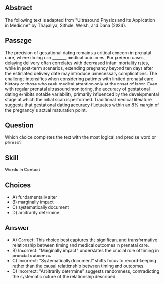 ## Abstract
The following text is adapted from "Ultrasound Physics and its Application in Medicine" by Thapaliya, Sithole, Welsh, and Dana (2024).

## Passage
The precision of gestational dating remains a critical concern in prenatal care, where timing can _______ medical outcomes. For preterm cases, delaying delivery often correlates with decreased infant mortality rates, while in post-term scenarios, extending pregnancy beyond ten days after the estimated delivery date may introduce unnecessary complications. The challenge intensifies when considering patients with limited prenatal care history or those who seek medical attention only at the onset of labor. Even with regular prenatal ultrasound monitoring, the accuracy of gestational dating exhibits notable variability, primarily influenced by the developmental stage at which the initial scan is performed. Traditional medical literature suggests that gestational dating accuracy fluctuates within an 8% margin of the pregnancy's actual maturation point.

## Question
Which choice completes the text with the most logical and precise word or phrase?

## Skill
Words in Context

## Choices
- A) fundamentally alter
- B) marginally impact
- C) systematically document
- D) arbitrarily determine

## Answer
- A) Correct: This choice best captures the significant and transformative relationship between timing and medical outcomes in prenatal care.
- B) Incorrect: "Marginally impact" understates the crucial role of timing in prenatal outcomes.
- C) Incorrect: "Systematically document" shifts focus to record-keeping rather than the causal relationship between timing and outcomes.
- D) Incorrect: "Arbitrarily determine" suggests randomness, contradicting the systematic nature of the relationship described.